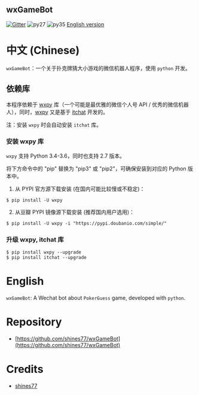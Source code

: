wxGameBot
-------------

[![Gitter][gitter-picture]][gitter] ![py27][py27] ![py35][py35] [English version][english-version]

[gitter-picture]: https://badges.gitter.im/shines77/wxGameBot.svg
[gitter]: https://gitter.im/shines77/wxGameBot?utm_source=badge&utm_medium=badge&utm_campaign=pr-badge&utm_content=badge
[py27]: https://img.shields.io/badge/python-2.7-ff69b4.svg
[py35]: https://img.shields.io/badge/python-3.5-red.svg
[english-version]: https://github.com/shines77/wxGameBot/blob/master/README_EN.md

# 中文 (Chinese)

`wxGameBot`：一个关于扑克牌猜大小游戏的微信机器人程序，使用 `python` 开发。

## 依赖库

本程序依赖于 [wxpy](https://github.com/youfou/wxpy) 库（一个可能是最优雅的微信个人号 API / 优秀的微信机器人），同时，[wxpy](https://github.com/youfou/wxpy) 又是基于 [itchat](https://github.com/littlecodersh/ItChat) 开发的。

注：安装 `wxpy` 时会自动安装 `itchat` 库。

### 安装 wxpy 库

`wxpy` 支持 Python 3.4-3.6，同时也支持 2.7 版本。

将下方命令中的 "pip" 替换为 "pip3" 或 "pip2"，可确保安装到对应的 Python 版本中。

1. 从 PYPI 官方源下载安装 (在国内可能比较慢或不稳定)：

```
$ pip install -U wxpy
```

2. 从豆瓣 PYPI 镜像源下载安装 (推荐国内用户选用)：

```
$ pip install -U wxpy -i "https://pypi.doubanio.com/simple/"
```

### 升级 wxpy, itchat 库

```
$ pip install wxpy --upgrade
$ pip install itchat --upgrade
```

# English

`wxGameBot`: A Wechat bot about `PokerGuess` game, developed with `python`.

# Repository

* [https://github.com/shines77/wxGameBot](https://github.com/shines77/wxGameBot)

# Credits

* [shines77](https://github.com/shines77/)
